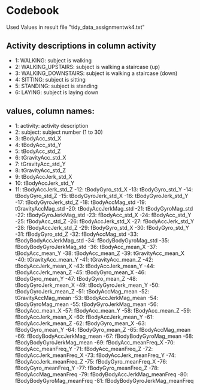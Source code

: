 # Codebook
Used Values in result file "tidy_data_assignmentwk4.txt"

## Activity descriptions in column activity
- 1: WALKING: subject is walking
- 2: WALKING_UPSTAIRS: subject is walking a staircase (up)
- 3: WALKING_DOWNSTAIRS: subject is walking a staircase (down)
- 4: SITTING: subject is sitting
- 5: STANDING: subject is standing
- 6: LAYING: subject is laying down

## values, column names:
- 1: activity: activity description
- 2: subject: subject number (1 to 30)
- 3: tBodyAcc_std_X
- 4: tBodyAcc_std_Y
- 5: tBodyAcc_std_Z
- 6: tGravityAcc_std_X
- 7: tGravityAcc_std_Y
- 8: tGravityAcc_std_Z
- 9: tBodyAccJerk_std_X
- 10: tBodyAccJerk_std_Y
- 11: tBodyAccJerk_std_Z
-12: tBodyGyro_std_X
-13: tBodyGyro_std_Y
-14: tBodyGyro_std_Z
-15: tBodyGyroJerk_std_X
-16: tBodyGyroJerk_std_Y
-17: tBodyGyroJerk_std_Z
-18: tBodyAccMag_std
-19: tGravityAccMag_std
-20: tBodyAccJerkMag_std
-21: tBodyGyroMag_std
-22: tBodyGyroJerkMag_std
-23: fBodyAcc_std_X
-24: fBodyAcc_std_Y
-25: fBodyAcc_std_Z
-26: fBodyAccJerk_std_X
-27: fBodyAccJerk_std_Y
-28: fBodyAccJerk_std_Z
-29: fBodyGyro_std_X
-30: fBodyGyro_std_Y
-31: fBodyGyro_std_Z
-32: fBodyAccMag_std
-33: fBodyBodyAccJerkMag_std
-34: fBodyBodyGyroMag_std
-35: fBodyBodyGyroJerkMag_std
-36: tBodyAcc_mean_X
-37: tBodyAcc_mean_Y
-38: tBodyAcc_mean_Z
-39: tGravityAcc_mean_X
-40: tGravityAcc_mean_Y
-41: tGravityAcc_mean_Z
-42: tBodyAccJerk_mean_X
-43: tBodyAccJerk_mean_Y
-44: tBodyAccJerk_mean_Z
-45: tBodyGyro_mean_X
-46: tBodyGyro_mean_Y
-47: tBodyGyro_mean_Z
-48: tBodyGyroJerk_mean_X
-49: tBodyGyroJerk_mean_Y
-50: tBodyGyroJerk_mean_Z
-51: tBodyAccMag_mean
-52: tGravityAccMag_mean
-53: tBodyAccJerkMag_mean
-54: tBodyGyroMag_mean
-55: tBodyGyroJerkMag_mean
-56: fBodyAcc_mean_X
-57: fBodyAcc_mean_Y
-58: fBodyAcc_mean_Z
-59: fBodyAccJerk_mean_X
-60: fBodyAccJerk_mean_Y
-61: fBodyAccJerk_mean_Z
-62: fBodyGyro_mean_X
-63: fBodyGyro_mean_Y
-64: fBodyGyro_mean_Z
-65: fBodyAccMag_mean
-66: fBodyBodyAccJerkMag_mean
-67: fBodyBodyGyroMag_mean
-68: fBodyBodyGyroJerkMag_mean
-69: fBodyAcc_meanFreq_X
-70: fBodyAcc_meanFreq_Y
-71: fBodyAcc_meanFreq_Z
-72: fBodyAccJerk_meanFreq_X
-73: fBodyAccJerk_meanFreq_Y
-74: fBodyAccJerk_meanFreq_Z
-75: fBodyGyro_meanFreq_X
-76: fBodyGyro_meanFreq_Y
-77: fBodyGyro_meanFreq_Z
-78: fBodyAccMag_meanFreq
-79: fBodyBodyAccJerkMag_meanFreq
-80: fBodyBodyGyroMag_meanFreq
-81: fBodyBodyGyroJerkMag_meanFreq

